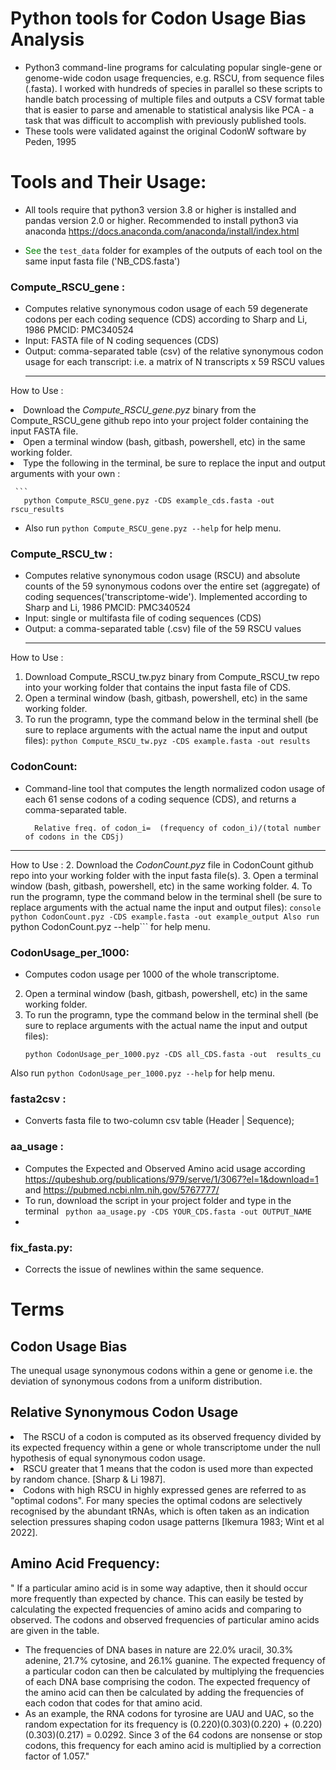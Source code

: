 # Python tools for Codon Usage Bias Analysis
- Python3 command-line programs for calculating popular single-gene or genome-wide codon usage frequencies, e.g. RSCU, from sequence files (.fasta).  I worked with hundreds of species in parallel so these scripts to handle batch processing of multiple files and outputs a CSV format table that is easier to parse and amenable to statistical analysis like PCA - a task that was difficult to accomplish with previously published tools. 
- These tools were validated against the original CodonW software by Peden, 1995

# Tools and Their Usage:
- All tools require that  python3 version 3.8 or higher is installed and pandas version 2.0 or higher. Recommended to install python3 via anaconda https://docs.anaconda.com/anaconda/install/index.html 

- <font color='green'> See </font> the ```test_data``` folder for examples of the outputs of each tool on the same input fasta file ('NB_CDS.fasta')
### Compute_RSCU_gene :  
- Computes relative synonymous codon usage of each 59 degenerate codons per each coding sequence (CDS) according to Sharp and Li, 1986 PMCID: PMC340524
- Input:  FASTA file of N coding sequences (CDS)
- Output: comma-separated table (csv) of the relative synonymous codon usage for each transcript: i.e. a matrix of N transcripts x 59 RSCU values
  ******************************************************************************************************
How to Use :

<li> Download the <i>Compute_RSCU_gene.pyz</i> binary from the Compute_RSCU_gene github repo into your project folder containing the input FASTA file.</li>
<li>Open a terminal window (bash, gitbash, powershell, etc) in the same working folder.</li> 
<li>Type the following in the terminal, be sure to replace the input and output arguments with your own :</li>
     
     ```
       python Compute_RSCU_gene.pyz -CDS example_cds.fasta -out rscu_results
   - Also run ```python Compute_RSCU_gene.pyz --help```  for help menu.

### Compute_RSCU_tw :  
-  Computes relative synonymous codon usage (RSCU) and absolute counts of the 59 synonymous codons over the entire set (aggregate) of coding sequences('transcriptome-wide'). Implemented  according to  Sharp and Li, 1986  PMCID: PMC340524
- Input: single or multifasta file of coding sequences (CDS)
- Output: a comma-separated table (.csv) file of the 59 RSCU values
  ******************************************************************************************************
How to Use :
1. Download Compute_RSCU_tw.pyz binary from Compute_RSCU_tw repo into your working folder that contains the input fasta file of CDS.
2. Open a terminal window (bash, gitbash, powershell, etc) in the same working folder.
3. To run the programn, type the command below in the terminal shell (be sure to replace arguments with the actual name the input and output files): ```python Compute_RSCU_tw.pyz -CDS example.fasta -out results```  

### CodonCount: 
- Command-line tool that computes the length normalized codon usage of each 61 sense codons of a coding sequence (CDS), and returns a comma-separated table.
            
	    Relative freq. of codon_i=  (frequency of codon_i)/(total number of codons in the CDSj)
******************************************************************************************************
How to Use :
2. Download the *CodonCount.pyz* file in CodonCount github repo into your working folder with the input fasta file(s). 
3. Open a terminal window (bash, gitbash, powershell, etc) in the same working folder.
4. To run the programn, type the command below in the terminal shell (be sure to replace arguments with the actual name the input and output files):
	```console
	python CodonCount.pyz -CDS example.fasta -out example_output
 Also run ```python CodonCount.pyz --help```  for help menu.

 ### CodonUsage_per_1000:  
- Computes codon usage per 1000 of the whole transcriptome.
2. Open a terminal window (bash, gitbash, powershell, etc) in the same working folder.
4. To run the programn, type the command below in the terminal shell (be sure to replace arguments with the actual name the input and output files):
	```console
	python CodonUsage_per_1000.pyz -CDS all_CDS.fasta -out  results_cu
 Also run ```python CodonUsage_per_1000.pyz --help```  for help menu.
### fasta2csv : 
- Converts fasta file to two-column csv table (Header | Sequence); 
### aa_usage :
- Computes the Expected and Observed Amino acid usage according https://qubeshub.org/publications/979/serve/1/3067?el=1&download=1 and  https://pubmed.ncbi.nlm.nih.gov/5767777/
- To run, download the script in your project folder and type in the terminal  ``` python aa_usage.py -CDS YOUR_CDS.fasta -out OUTPUT_NAME```
-  
### fix_fasta.py: 
- Corrects the issue of newlines within the same sequence. 

# Terms
## Codon Usage Bias
The unequal usage synonymous codons within a gene or genome i.e. the deviation of synonymous codons from a uniform distribution. 

## Relative Synonymous Codon Usage
<li> The RSCU of a codon is computed as its observed frequency  divided by its expected frequency within a gene or whole transcriptome under the null hypothesis of equal synonymous codon usage. </li>
<li> RSCU greater that 1 means that the codon is used more than expected by random chance. [Sharp & Li 1987]. </li>
<li>Codons with high RSCU in highly expressed genes are referred to as "optimal codons". For many species the optimal codons are selectively recognised by the abundant tRNAs, which is often taken as an indication selection pressures shaping codon usage patterns [Ikemura 1983; Wint et al 2022]. </li>

## Amino Acid Frequency:
" If a particular amino acid is in some way adaptive, then it should occur more frequently than expected by chance. This can easily be tested by calculating the expected frequencies of amino acids and comparing to observed. The codons and observed frequencies of particular amino acids are given in the table.
- The frequencies of DNA bases in nature are 22.0% uracil, 30.3% adenine, 21.7% cytosine, and 26.1% guanine. The expected frequency of a particular codon can then be calculated by multiplying the frequencies of each DNA base comprising the codon. The expected frequency of the amino acid can then be calculated by adding the frequencies of each codon that codes for that amino acid.
- As an example, the RNA codons for tyrosine are UAU and UAC, so the random expectation for its frequency is (0.220)(0.303)(0.220) + (0.220)(0.303)(0.217) = 0.0292. Since 3 of the 64 codons are nonsense or stop codons, this frequency for each amino acid is multiplied by a correction factor of 1.057."

